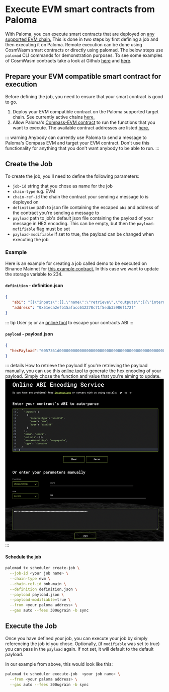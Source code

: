# Execute EVM smart contracts from Paloma
With Paloma, you can execute smart contracts that are deployed on [any supported EVM chain.](../../resources/networks) This is done in two steps by first defining a job and then executing it on Paloma. Remote execution can be done using CosmWasm smart contracts or directly using palomad. The below steps use `palomad` CLI commands for demonstration purposes. To see some examples of CosmWasm contracts take a look at Github [here](https://github.com/palomachain/cross-chain-amm-cosmwasm/blob/main/src/contract.rs) and [here](https://github.com/palomachain/paloma-rs/tree/main/egg).

## Prepare your EVM compatible smart contract for execution 
Before defining the job, you need to ensure that your smart contract is good to go. 

1. Deploy your EVM compatible contract on the Paloma supported target chain. See currently active chains [here.](../../resources/networks.md)
2. Allow Paloma's [Compass-EVM contract](../applications/compass-evm/overview.md) to run the functions that you want to execute. The available contract addresses are listed [here.](../../resources/networks.md)

::: warning
Anybody can currently use Paloma to send a message to Paloma's Compass EVM and target your EVM contract. Don't use this functionality for anything that you don't want anybody to be able to run.
:::

## Create the Job

To create the job, you'll need to define the following parameters: 
- `job-id` string that you chose as name for the job
- `chain-type` e.g. EVM
- `chain-ref-id` the chain the contract your sending a message to is deployed on
- `definition` path to json file containing the escaped `abi` and address of the contract you're sending a message to
- `payload` path to job's default json file containing the payload of your message in HEX encoding. This can be empty, but then the `payload-mofifiable` flag must be set
- `payload-modifiable` if set to true, the payload can be changed when executing the job

### Example
Here is an example for creating a job called demo to be executed on Binance Mainnet for [this example contract.](https://bscscan.com/address/0x1f576f2021b6ebdf229750f54fdfd31206141e65) In this case we want to update the storage variable to 234.

#### `definition` - definition.json
```json
{
   "abi": "[{\"inputs\":[],\"name\":\"retrieve\",\"outputs\":[{\"internalType\":\"uint256\",\"name\":\"\",\"type\":\"uint256\"}],\"stateMutability\":\"view\",\"type\":\"function\"},{\"inputs\":[{\"internalType\":\"uint256\",\"name\":\"num\",\"type\":\"uint256\"}],\"name\":\"store\",\"outputs\":[],\"stateMutability\":\"nonpayable\",\"type\":\"function\"}]",
   "address": "0x51eca2efb15afacc612278c71f5edb35986f172f"
}
```
::: tip
User `jq` or an [online tool](https://www.freeformatter.com/json-escape.html) to escape your contracts ABI
:::

#### `payload` - payload.json
```json
{
  "hexPayload":"6057361d00000000000000000000000000000000000000000000000000000000000000ea"
}
```
::: details How to retrieve the payload
If you're retrieving the payload manually, you can use this [online tool](https://abi.hashex.org/) to generate the hex encoding of your payload. Simply chose the function and value that you're aiming to update. 
<img src="../../images/hex_payload.png">
:::

#### Schedule the job
```bash
palomad tx scheduler create-job \
  --job-id <your job name> \
  --chain-type evm \
  --chain-ref-id bnb-main \
  --definition definition.json \
  --payload payload.json \
  --payload-modifiable=true \
  --from <your paloma address> \
  --gas auto --fees 300ugrain -b sync
```


## Execute the Job
Once you have defined your job, you can execute your job by simply referencing the job id you chose. Optionally, (if `modifiable` was set to true) you can pass in the `payload` again. If not set, it will default to the default payload.

In our example from above, this would look like this:

```sh 
palomad tx scheduler execute-job  <your job name> \
  --from <your paloma address> \
  --gas auto --fees 300ugrain -b sync
```

